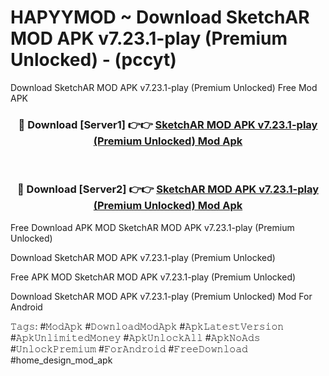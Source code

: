 # HAPYYMOD ~ Download SketchAR MOD APK v7.23.1-play (Premium Unlocked) - (pccyt)
Download SketchAR MOD APK v7.23.1-play (Premium Unlocked) Free Mod APK

<div align="center">
<h3>🔴 Download [Server1] 👉👉 <a href="https://apk-comot.site?title=SketchAR_MOD_APK_v7.23.1-play_(Premium_Unlocked)">SketchAR MOD APK v7.23.1-play (Premium Unlocked) Mod Apk</a></h3><br>

<h3>🔴 Download [Server2] 👉👉 <a href="https://apk-comot.site?title=SketchAR_MOD_APK_v7.23.1-play_(Premium_Unlocked)">SketchAR MOD APK v7.23.1-play (Premium Unlocked) Mod Apk</a></h3>
</div>


Free Download APK MOD SketchAR MOD APK v7.23.1-play (Premium Unlocked)

Download SketchAR MOD APK v7.23.1-play (Premium Unlocked) 

Free APK MOD SketchAR MOD APK v7.23.1-play (Premium Unlocked) 

Download SketchAR MOD APK v7.23.1-play (Premium Unlocked) Mod For Android

𝚃𝚊𝚐𝚜: #𝙼𝚘𝚍𝙰𝚙𝚔 #𝙳𝚘𝚠𝚗𝚕𝚘𝚊𝚍𝙼𝚘𝚍𝙰𝚙𝚔 #𝙰𝚙𝚔𝙻𝚊𝚝𝚎𝚜𝚝𝚅𝚎𝚛𝚜𝚒𝚘𝚗 #𝙰𝚙𝚔𝚄𝚗𝚕𝚒𝚖𝚒𝚝𝚎𝚍𝙼𝚘𝚗𝚎𝚢 #𝙰𝚙𝚔𝚄𝚗𝚕𝚘𝚌𝚔𝙰𝚕𝚕 #𝙰𝚙𝚔𝙽𝚘𝙰𝚍𝚜 #𝚄𝚗𝚕𝚘𝚌𝚔𝙿𝚛𝚎𝚖𝚒𝚞𝚖 #𝙵𝚘𝚛𝙰𝚗𝚍𝚛𝚘𝚒𝚍 #𝙵𝚛𝚎𝚎𝙳𝚘𝚠𝚗𝚕𝚘𝚊𝚍 #home_design_mod_apk
